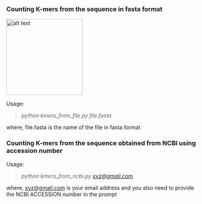### Counting K-mers from the sequence in fasta format  
<img src="https://upload.wikimedia.org/wikipedia/commons/thumb/8/8a/K-mer_diagram.svg/640px-K-mer_diagram.svg.png?1603804064236" alt="alt text" width="200">


Usage:  
> *python kmers_from_file.py file.fasta*  

where, file.fasta is the name of the file in fasta format  

### Counting K-mers from the sequence obtained from NCBI using accession number
Usage:  
> *python kmers_from_ncbi.py xyz@gmail.com*  

where, xyz@gmail.com is your email address and you also need to provide the NCBI ACCESSION number in the prompt
